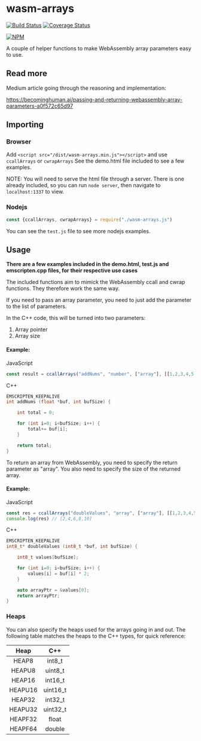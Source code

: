 # wasm-arrays
[![Build Status](https://travis-ci.org/DanRuta/wasm-arrays.svg?branch=master)](https://travis-ci.org/DanRuta/wasm-arrays) [![Coverage Status](https://coveralls.io/repos/github/DanRuta/wasm-arrays/badge.svg?branch=master)](https://coveralls.io/github/DanRuta/wasm-arrays?branch=master)

[![NPM](https://nodei.co/npm/wasm-arrays.png?downloads=true&downloadRank=true&stars=true)](https://nodei.co/npm/wasm-arrays/)

A couple of helper functions to make WebAssembly array parameters easy to use.

## Read more
Medium article going through the reasoning and implementation:

https://becominghuman.ai/passing-and-returning-webassembly-array-parameters-a0f572c65d97

## Importing
### Browser
Add ```<script src="/dist/wasm-arrays.min.js"></script>``` and use ```ccallArrays``` or ```cwrapArrays```
See the demo.html file included to see a few examples.

NOTE: You will need to serve the html file through a server. There is one already included, so you can run ```node server```, then navigate to ```localhost:1337``` to view.

### Nodejs
```javascript
const {ccallArrays, cwrapArrays} = require("./wasm-arrays.js")
```
You can see the ```test.js``` file to see more nodejs examples.

## Usage

**There are a few examples included in the demo.html, test.js and emscripten.cpp files, for their respective use cases**

The included functions aim to mimick the WebAssembly ccall and cwrap functions. They therefore work the same way.

If you need to pass an array parameter, you need to just add the parameter to the list of parameters.

In the C++ code, this will be turned into two parameters:
1. Array pointer
2. Array size

#### Example:
JavaScript
```javascript
const result = ccallArrays("addNums", "number", ["array"], [[1,2,3,4,5,6,7]])
```
C++
```c++
EMSCRIPTEN_KEEPALIVE
int addNums (float *buf, int bufSize) {

    int total = 0;

    for (int i=0; i<bufSize; i++) {
        total+= buf[i];
    }

    return total;
}
```

To return an array from WebAssembly, you need to specify the return parameter as "array". You also need to specify the size of the returned array.

#### Example:
JavaScript
```javascript
const res = ccallArrays("doubleValues", "array", ["array"], [[1,2,3,4,5]], {heapIn: "HEAP8", heapOut: "HEAP8", returnArraySize: 5})
console.log(res) // [2,4,6,8,10]
```
C++
```c++
EMSCRIPTEN_KEEPALIVE
int8_t* doubleValues (int8_t *buf, int bufSize) {

    int8_t values[bufSize];

    for (int i=0; i<bufSize; i++) {
        values[i] = buf[i] * 2;
    }

    auto arrayPtr = &values[0];
    return arrayPtr;
}
```

### Heaps
You can also specify the heaps used for the arrays going in and out. The following table matches the heaps to the C++ types, for quick reference:

| Heap | C++ |
|:--:|:--:|
| HEAP8 | int8_t |
| HEAPU8 | uint8_t |
| HEAP16 | int16_t |
| HEAPU16 | uint16_t |
| HEAP32 | int32_t |
| HEAPU32 | uint32_t |
| HEAPF32 | float |
| HEAPF64 | double |
